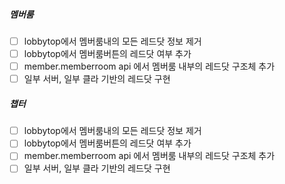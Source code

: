 
##### 멤버룸
- [ ] lobbytop에서 멤버룸내의 모든 레드닷 정보 제거
- [ ] lobbytop에서 멤버룸버튼의 레드닷 여부 추가
- [ ] member.memberroom api 에서 멤버룸 내부의 레드닷 구조체 추가
- [ ] 일부 서버, 일부 클라 기반의 레드닷 구현
##### 챕터
- [ ] lobbytop에서 멤버룸내의 모든 레드닷 정보 제거
- [ ] lobbytop에서 멤버룸버튼의 레드닷 여부 추가
- [ ] member.memberroom api 에서 멤버룸 내부의 레드닷 구조체 추가
- [ ] 일부 서버, 일부 클라 기반의 레드닷 구현